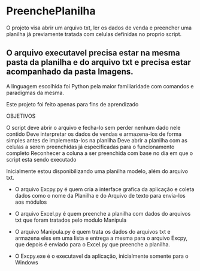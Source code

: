 # PreenchePlanilha
O projeto visa abrir um arquivo txt, ler os dados de venda e preencher uma planilha já previamente tratada com celulas definidas no proprio script.

## O arquivo executavel precisa estar na mesma pasta da planilha e do arquivo txt e precisa estar acompanhado da pasta Imagens. 

A linguagem escolhida foi Python pela maior familiaridade com comandos e paradigmas da mesma.

Este projeto foi feito apenas para fins de aprendizado

OBJETIVOS

O script deve abrir o arquivo e fecha-lo sem perder nenhum dado nele contido
Deve interpretar os dados de vendas e armazena-los de forma simples antes de implementa-los na planilha
Deve abrir a planilha com as celulas a serem preenchidas já  especificadas para o funcionamento completo
Reconhecer a coluna a ser preenchida com base no dia em que o script esta sendo executado

Inicialmente estou disponibilizando uma planilha modelo, além do arquivo txt.

- O arquivo Excpy.py é quem cria a interface grafica da aplicação e coleta dados como o nome da Planilha e do Arquivo de texto para envia-los aos módulos

- O arquivo Excel.py é quem preenche a planilha com dados do arquivos txt que foram tratados pelo modulo Manipula

- O arquivo Manipula.py é quem trata os dados do arquivos txt e armazena eles em uma lista e entrega a mesma para o arquivo Excpy, que depois é enviado para o Excel.py que preenche a planilha.

- O Excpy.exe é o executavel da aplicação, inicialmente somente para o Windows

